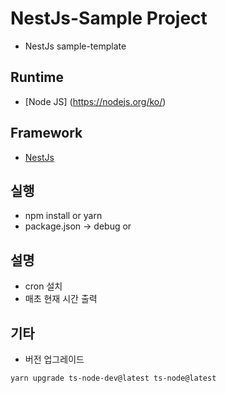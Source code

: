 # NestJs-Sample Project
- NestJs sample-template

## Runtime
- [Node JS] (https://nodejs.org/ko/)

## Framework
- [NestJs](https://nestjs.com/)

## 실행
- npm install or yarn
- package.json -> debug or 

## 설명
- cron 설치 
- 매초 현재 시간 출력

## 기타
- 버전 업그레이드 
```
yarn upgrade ts-node-dev@latest ts-node@latest
```



